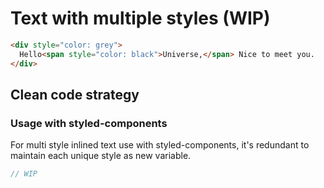 <!-- WIP - this doecument is incomplete -->

# Text with multiple styles (WIP)

```html
<div style="color: grey">
  Hello<span style="color: black">Universe,</span> Nice to meet you.
</div>
```

## Clean code strategy

### Usage with styled-components

For multi style inlined text use with styled-components, it's redundant to maintain each unique style as new variable.

```jsx
// WIP
```
